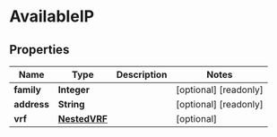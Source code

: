 

# AvailableIP


## Properties

| Name | Type | Description | Notes |
|------------ | ------------- | ------------- | -------------|
|**family** | **Integer** |  |  [optional] [readonly] |
|**address** | **String** |  |  [optional] [readonly] |
|**vrf** | [**NestedVRF**](NestedVRF.md) |  |  [optional] |



